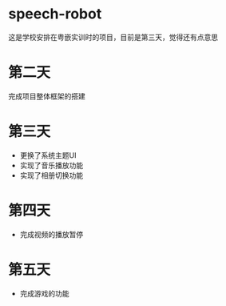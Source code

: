 # speech-robot

这是学校安排在粤嵌实训时的项目，目前是第三天，觉得还有点意思

# 第二天

完成项目整体框架的搭建

# 第三天

+ 更换了系统主题UI
+ 实现了音乐播放功能
+ 实现了相册切换功能

# 第四天

+ 完成视频的播放暂停

# 第五天

+ 完成游戏的功能
